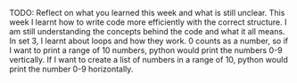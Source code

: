 TODO: Reflect on what you learned this week and what is still unclear.
This week I learnt how to write code more efficiently with the correct structure. I am still understanding the concepts behind the code and what it all means. In set 3, I learnt about loops and how they work.
0 counts as a number, so if I want to print a range of 10 numbers, python would print the numbers 0-9 vertically. If I want to create a list of numbers in a range of 10, python would print the number 0-9 horizontally.